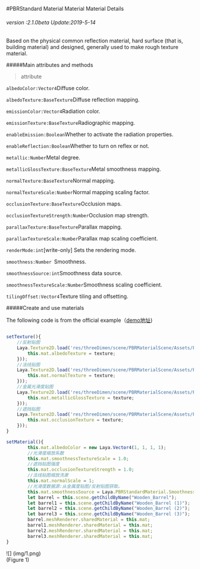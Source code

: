#PBRStandard Material Material Material Details

###### *version :2.1.0beta   Update:2019-5-14*

Based on the physical common reflection material, hard surface (that is, building material) and designed, generally used to make rough texture material.

#####Main attributes and methods

> attribute

`albedoColor:Vector4`Diffuse color.

`albedoTexture:BaseTexture`Diffuse reflection mapping.

`emissionColor:Vector4`Radiation color.

`emissionTexture:BaseTexture`Radiographic mapping.

`enableEmission:Boolean`Whether to activate the radiation properties.

`enableReflection:Boolean`Whether to turn on reflex or not.

`metallic:Number`Metal degree.

`metallicGlossTexture:BaseTexture`Metal smoothness mapping.

`normalTexture:BaseTexture`Normal mapping.

`normalTextureScale:Number`Normal mapping scaling factor.

`occlusionTexture:BaseTexture`Occlusion maps.

`occlusionTextureStrength:Number`Occlusion map strength.

`parallaxTexture:BaseTexture`Parallax mapping.

`parallaxTextureScale:Number`Parallax map scaling coefficient.

`renderMode:int`[write-only] Sets the rendering mode.

`smoothness:Number `Smoothness.

`smoothnessSource:int`Smoothness data source.

`smoothnessTextureScale:Number`Smoothness scaling coefficient.

`tilingOffset:Vector4`Texture tiling and offsetting.

#####Create and use materials

The following code is from the official example（[demo地址](https://layaair.ldc.layabox.com/demo2/?language=ch&category=3d&group=Material&name=PBRStandardMaterialDemo))


```typescript

setTexture(){
    //反射贴图
    Laya.Texture2D.load('res/threeDimen/scene/PBRMaterialScene/Assets/PBR Barrel/Materials/Textures/Barrel_AlbedoTransparency.png', Laya.Handler.create(this, function (texture) {
        this.mat.albedoTexture = texture;
    }));
    //法线贴图
    Laya.Texture2D.load('res/threeDimen/scene/PBRMaterialScene/Assets/PBR Barrel/Materials/Textures/Barrel_Normal.png', Laya.Handler.create(this, function (texture) {
        this.mat.normalTexture = texture;
    }));
    //金属光滑度贴图
    Laya.Texture2D.load('res/threeDimen/scene/PBRMaterialScene/Assets/PBR Barrel/Materials/Textures/Barrel_MetallicSmoothness.png', Laya.Handler.create(this, function (texture) {
        this.mat.metallicGlossTexture = texture;
    }));
    //遮挡贴图
    Laya.Texture2D.load('res/threeDimen/scene/PBRMaterialScene/Assets/PBR Barrel/Materials/Textures/Barrel_Occlusion.png', Laya.Handler.create(this, function (texture) {
        this.mat.occlusionTexture = texture;
    }));
}

setMaterial(){
        this.mat.albedoColor = new Laya.Vector4(1, 1, 1, 1);
        //光滑度缩放系数
        this.mat.smoothnessTextureScale = 1.0;
        //遮挡贴图强度
        this.mat.occlusionTextureStrength = 1.0;
        //法线贴图缩放洗漱
        this.mat.normalScale = 1;
        //光滑度数据源:从金属度贴图/反射贴图获取。
        this.mat.smoothnessSource = Laya.PBRStandardMaterial.SmoothnessSource_MetallicGlossTexture_Alpha;
        let barrel = this.scene.getChildByName("Wooden_Barrel");
        let barrel1 = this.scene.getChildByName("Wooden_Barrel (1)");
        let barrel2 = this.scene.getChildByName("Wooden_Barrel (2)");
        let barrel3 = this.scene.getChildByName("Wooden_Barrel (3)");
        barrel.meshRenderer.sharedMaterial = this.mat;
        barrel1.meshRenderer.sharedMaterial = this.mat;
        barrel2.meshRenderer.sharedMaterial = this.mat;
        barrel3.meshRenderer.sharedMaterial = this.mat;
}
```


![] (img/1.png)<br> (Figure 1)


